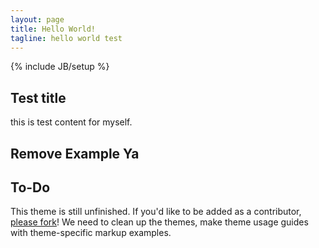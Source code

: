 ```yaml
---
layout: page
title: Hello World!
tagline: hello world test
---
```

{% include JB/setup %}

## Test title

this is test content for myself.

## Remove Example Ya

## To-Do

This theme is still unfinished. If you'd like to be added as a contributor, [please fork](http://github.com/plusjade/jekyll-bootstrap)!
We need to clean up the themes, make theme usage guides with theme-specific markup examples.


